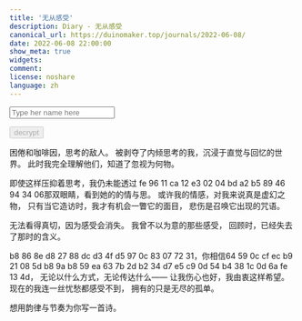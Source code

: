 ```yaml
---
title: '无从感受'
description: Diary - 无从感受
canonical_url: https://duinomaker.top/journals/2022-06-08/
date: 2022-06-08 22:00:00
show_meta: true
widgets:
comment:
license: noshare
language: zh
---
```


<script async src="/assets/crypto-js.min.js" defer></script>
<script src="/assets/decrypt.js" defer></script>
<div class="field has-addons">
<p class="control has-icons-left">
    <input id="password" class="input" type="password" maxlength="16" placeholder="Type her name here" digest="3e574d41dba3d960b4d5bc816245480029d9a47a50ac942f4c6afdb7bea42ee3">
    <span class="icon is-small is-left">
        <i id="input-bar-icon" class="fas fa-lock"></i>
    </span>
</p>
<p class="control">
    <button id="decrypt" class="button" onclick="decryptAll()" disabled>decrypt</button>
</p>
</div>

困倦和咖啡因，思考的敌人。
被剥夺了内倾思考的我，沉浸于直觉与回忆的世界。
此时我完全理解他们，知道了忽视为何物。

即使这样压抑着思考，我仍未能透过
<span class="encrypted" iv="klWnfHVFex8J4Yap">fe 96 11 ca 12 e3 02 04 bd a2 b5 89 46 94 34 06</span>那双眼睛，看到她的的情与思。
或许我的情感，对我来说真是虚幻之物，
只有当它造访时，我才有机会一瞥它的面目，
悲伤是召唤它出现的咒语。

无法看得真切，因为感受会消失。
我曾不以为意的那些感受，
回顾时，已经失去了那时的含义。

<span class="encrypted" iv="aTfho+lq4B6NlpcM">b8 86 8e d8 27 88 dc d3 4f d5 97 0c 83 07 72 31</span>，你相信<span class="encrypted" iv="BIKklIMMeucp/QkQ">64 59 0c cf ec b9 21 08 5d b8 9a b8 59 ea 63 7b 2d b2 34 d7 e5 c9 0d 54 b4 38 1c 0d 6a fe 13 4d</span>，
无论以什么方式，无论传达什么——
让我伤心也好，我由衷这样希望。
现在的我连一丝忧愁都感受不到，
拥有的只是无尽的孤单。

想用韵律与节奏为你写一首诗。